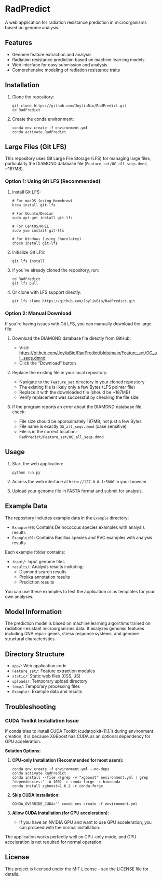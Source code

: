 # RadPredict

A web application for radiation resistance prediction in microorganisms based on genome analysis.

## Features

- Genome feature extraction and analysis
- Radiation resistance prediction based on machine learning models
- Web interface for easy submission and analysis
- Comprehensive modeling of radiation resistance traits

## Installation

1. Clone the repository:
   ```
   git clone https://github.com/JoyliuBio/RadPredict.git
   cd RadPredict
   ```

2. Create the conda environment:
   ```
   conda env create -f environment.yml
   conda activate RadPredict
   ```

## Large Files (Git LFS)

This repository uses Git Large File Storage (LFS) for managing large files, particularly the DIAMOND database file (`Feature_set/OG_all_seqs.dmnd`, ~187MB).

### Option 1: Using Git LFS (Recommended)

1. Install Git LFS:
   ```
   # For macOS (using Homebrew)
   brew install git-lfs
   
   # For Ubuntu/Debian
   sudo apt-get install git-lfs
   
   # For CentOS/RHEL
   sudo yum install git-lfs
   
   # For Windows (using Chocolatey)
   choco install git-lfs
   ```

2. Initialize Git LFS:
   ```
   git lfs install
   ```

3. If you've already cloned the repository, run:
   ```
   cd RadPredict
   git lfs pull
   ```

4. Or clone with LFS support directly:
   ```
   git lfs clone https://github.com/JoyliuBio/RadPredict.git
   ```

### Option 2: Manual Download

If you're having issues with Git LFS, you can manually download the large file:

1. Download the DIAMOND database file directly from GitHub:
   - Visit: https://github.com/JoyliuBio/RadPredict/blob/main/Feature_set/OG_all_seqs.dmnd
   - Click the "Download" button

2. Replace the existing file in your local repository:
   - Navigate to the `Feature_set` directory in your cloned repository
   - The existing file is likely only a few Bytes (LFS pointer file)
   - Replace it with the downloaded file (should be ~187MB)
   - Verify replacement was successful by checking the file size

3. If the program reports an error about the DIAMOND database file, check:
   - File size should be approximately 187MB, not just a few Bytes
   - File name is exactly `OG_all_seqs.dmnd` (case sensitive)
   - File is in the correct location: `RadPredict/Feature_set/OG_all_seqs.dmnd`

## Usage

1. Start the web application:
   ```
   python run.py
   ```

2. Access the web interface at `http://127.0.0.1:5000` in your browser.

3. Upload your genome file in FASTA format and submit for analysis.

## Example Data

The repository includes example data in the `Example` directory:

- `Example/00`: Contains Deinococcus species examples with analysis results
- `Example/01`: Contains Bacillus species and PVC examples with analysis results

Each example folder contains:
- `input/`: Input genome files
- `results/`: Analysis results including:
  - Diamond search results
  - Prokka annotation results
  - Prediction results

You can use these examples to test the application or as templates for your own analyses.

## Model Information

The prediction model is based on machine learning algorithms trained on radiation-resistant microorganisms data. It analyzes genomic features including DNA repair genes, stress response systems, and genome structural characteristics.

## Directory Structure

- `app/`: Web application code
- `Feature_set/`: Feature extraction modules
- `static/`: Static web files (CSS, JS)
- `uploads/`: Temporary upload directory
- `temp/`: Temporary processing files
- `Example/`: Example data and results

## Troubleshooting

### CUDA Toolkit Installation Issue

If conda tries to install CUDA Toolkit (cudatoolkit-11.1.1) during environment creation, it is because XGBoost has CUDA as an optional dependency for GPU acceleration.

**Solution Options:**

1. **CPU-only Installation (Recommended for most users):**
   ```
   conda env create -f environment.yml --no-deps
   conda activate RadPredict
   conda install --file <(grep -v "xgboost" environment.yml | grep "dependencies:" -A 100) -c conda-forge -c bioconda
   conda install xgboost=1.6.2 -c conda-forge
   ```

2. **Skip CUDA Installation:**
   ```
   CONDA_OVERRIDE_CUDA='' conda env create -f environment.yml
   ```

3. **Allow CUDA Installation (for GPU acceleration):**
   - If you have an NVIDIA GPU and want to use GPU acceleration, you can proceed with the normal installation.

The application works perfectly well on CPU-only mode, and GPU acceleration is not required for normal operation.

## License

This project is licensed under the MIT License - see the LICENSE file for details. 
